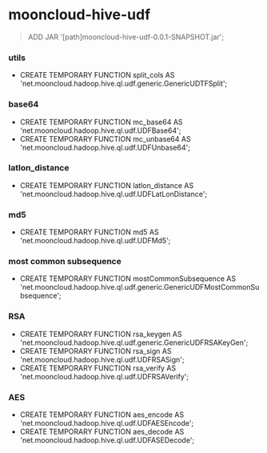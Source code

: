 # mooncloud-hive-udf
> ADD JAR '[path]mooncloud-hive-udf-0.0.1-SNAPSHOT.jar';

### utils
* CREATE TEMPORARY FUNCTION split_cols AS 'net.mooncloud.hadoop.hive.ql.udf.generic.GenericUDTFSplit';

### base64
* CREATE TEMPORARY FUNCTION mc_base64 AS 'net.mooncloud.hadoop.hive.ql.udf.UDFBase64';
* CREATE TEMPORARY FUNCTION mc_unbase64 AS 'net.mooncloud.hadoop.hive.ql.udf.UDFUnbase64';

### latlon_distance
* CREATE TEMPORARY FUNCTION latlon_distance AS 'net.mooncloud.hadoop.hive.ql.udf.UDFLatLonDistance';

### md5
* CREATE TEMPORARY FUNCTION md5 AS 'net.mooncloud.hadoop.hive.ql.udf.UDFMd5';

### most common subsequence
* CREATE TEMPORARY FUNCTION mostCommonSubsequence AS 'net.mooncloud.hadoop.hive.ql.udf.generic.GenericUDFMostCommonSubsequence';

### RSA
* CREATE TEMPORARY FUNCTION rsa_keygen AS 'net.mooncloud.hadoop.hive.ql.udf.generic.GenericUDFRSAKeyGen';
* CREATE TEMPORARY FUNCTION rsa_sign AS 'net.mooncloud.hadoop.hive.ql.udf.UDFRSASign';
* CREATE TEMPORARY FUNCTION rsa_verify AS 'net.mooncloud.hadoop.hive.ql.udf.UDFRSAVerify';

### AES
* CREATE TEMPORARY FUNCTION aes_encode AS 'net.mooncloud.hadoop.hive.ql.udf.UDFAESEncode';
* CREATE TEMPORARY FUNCTION aes_decode AS 'net.mooncloud.hadoop.hive.ql.udf.UDFASEDecode';